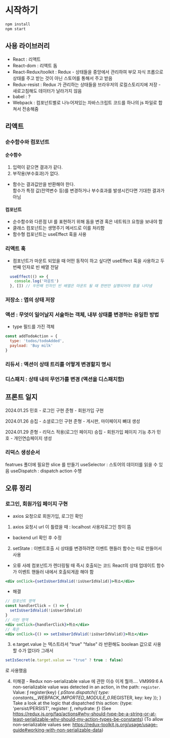 # 시작하기

```bash
npm install
npm start
```

## 사용 라이브러리
- React : 리액트
- React-dom : 리액트 돔
- React-Redux/toolkit : Redux - 상태들을 중앙에서 관리하여 부모 자식 프롭으로 상태를 주고 받는 것이 아닌 스토어를 통해서 주고 받음
- Redux-resist : Redux 가 관리하는 상태들을 브라우저의 로컬스토리지에 저장 - 새로고침해도 데이터가 날라가지 않음
- babel : ?
- Webpack : 컴포넌트별로 나누어져있는 자바스크립트 코드를 하나의 js 파일로 합쳐서 전송해줌


## 리액트

### 순수함수와 컴포넌트

#### 순수함수
1. 입력이 같으면 결과가 같다.
2. 부작용(부수효과)가 없다.
- 함수는 결과값만을 반환해야 한다.   
  함수가 특정 값(전역변수 등)를 변경하거나 부수효과를 발생시킨다면 기대한 결과가 아님
#### 컴포넌트
- 순수함수와 다른점 UI 를 표현하기 위해 돔을 변경 혹은 네트워크 요청을 보내야 함
- 클래스 컴포넌트는 생명주기 메서드로 이를 처리함
- 함수형 컴포넌트는 useEffect 훅을 사용


### 리액트 훅

- 컴포넌트가 마운트 되었을 때 어떤 동작이 하고 싶다면 useEffect 훅을 사용하고 두번째 인자로 빈 배열 전달
```jsx
  useEffect(() => {
    console.log('마운트')
  }, []) // 두번째 인자인 빈 배열은 마운트 될 때 한번만 실행되어야 함을 나타냄
```

### 저장소 : 앱의 상태 저장
### 액션 : 무엇이 일어날지 서술하는 객체, 내부 상태를 변경하는 유일한 방법
- type 필드를 가진 객체
```js
const addTodoAction = {
  type: 'todos/todoAdded',
  payload: 'Buy milk'
}
```
### 리듀서 : 액션이 상태 트리를 어떻게 변경할지 명시
### 디스패치 : 상태 내의 무언가를 변경 (액션을 디스패치함)

## 프론트 일지

2024.01.25
민호 - 로그인 구현
준형 - 회원가입 구현

2024.01.26
승집 - 소셜로그인 구현
준형 - 게시판, 마이페이지 뼈대 생성

2024.01.29
준형 - 리덕스 적용(로그인 페이지)
승집 - 회원가입 페이지 기능 추가
민호 - 개인연습페이지 생성

### 리덕스 생성순서

featrues 폴더에 필요한 slice 를 만들기
useSelector : 스토어의 데이터를 읽을 수 있음
useDispatch : dispatch action 수행


## 오류 정리

### 로그인, 회원가입 페이지 구현
- axios 요청으로 회원가입, 로그인 확인

1. axios 요청시 url 이 틀렸을 때 : localhost 사용자로그인 창이 뜸
- backend url 확인 후 수정

2. setState : 이벤트호출 시 상태를 변경하려면 이벤트 핸들러 함수는 따로 만들어서 사용

- 오류 사례
컴포넌트가 렌더링될 때 즉시 호출되는 코드 
React의 상태 업데이트 함수가 이벤트 핸들러 내에서 호출되게끔 해야 함
```jsx
<div onClick={setIsUserIdValid(!isUserIdValid)}>취소</div>
```
- 해결
```jsx
// 컴포넌트 영역
const handlerClick = () => {
  setIsUserIdValid(!isUserIdValid)
}
// 리턴 영역
<div onClick={handlerClick}>취소</div>
// 혹은
<div onClick={() => setIsUserIdValid(!isUserIdValid)}>취소</div>
```

3. e.target.value 는 텍스트라서 "true" "false" 라 반환해도 boolean 값으로 사용할 수가 없더라
그래서 
```jsx
setIsSecret(e.target.value == "true" ? true : false)
```
로 사용했음

4. 미해결 - Redux non-serializable value 에 관한 이슈
이게 뭘까....
VM999:6 A non-serializable value was detected in an action, in the path: `register`. Value: ƒ register(key) {
    _pStore.dispatch({
      type: _constants__WEBPACK_IMPORTED_MODULE_0__.REGISTER,
      key: key
    });
  } 
Take a look at the logic that dispatched this action:  {type: 'persist/PERSIST', register: ƒ, rehydrate: ƒ} 
(See https://redux.js.org/faq/actions#why-should-type-be-a-string-or-at-least-serializable-why-should-my-action-types-be-constants) 
(To allow non-serializable values see: https://redux-toolkit.js.org/usage/usage-guide#working-with-non-serializable-data)